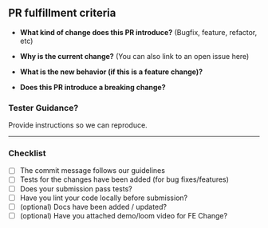 ## PR fulfillment criteria

- **What kind of change does this PR introduce?** (Bugfix, feature, refactor, etc)

- **Why is the current change?** (You can also link to an open issue here)

- **What is the new behavior (if this is a feature change)?**

- **Does this PR introduce a breaking change?**

### Tester Guidance?

Provide instructions so we can reproduce.

---

### Checklist

- [ ] The commit message follows our guidelines
- [ ] Tests for the changes have been added (for bug fixes/features)
- [ ] Does your submission pass tests?
- [ ] Have you lint your code locally before submission?
- [ ] (optional) Docs have been added / updated?
- [ ] (optional) Have you attached demo/loom video for FE Change?
